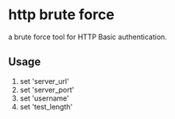 # http brute force
a brute force tool for  HTTP Basic authentication.

## Usage
 1. set 'server_url'
 2. set 'server_port'
 3. set 'username'
 4. set 'test_length'

